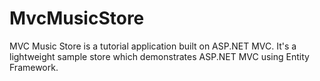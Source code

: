 MvcMusicStore
=============

MVC Music Store is a tutorial application built on ASP.NET MVC. It's a lightweight sample store which demonstrates ASP.NET MVC using Entity Framework.
